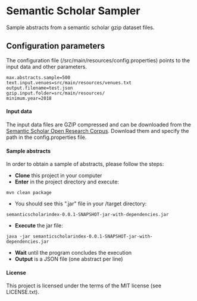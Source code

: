 # Semantic Scholar Sampler

Sample abstracts from a semantic scholar gzip dataset files.

## Configuration parameters ##

The configuration file (/src/main/resources/config.properties) points to the input data and other parameters. 


```
max.abstracts.sample=500
text.input.venues=src/main/resources/venues.txt
output.filename=test.json
gzip.input.folder=src/main/resources/
minimum.year=2018
```

#### Input data 
The input data files are GZIP compressed and can be downloaded from the [Semantic Scholar Open Research Corpus](https://api.semanticscholar.org/corpus/download/). Download them and specify the path in the config.properties file. 

#### Sample abstracts

In order to obtain a sample of abstracts, please follow the steps:

- **Clone** this project in your computer
- **Enter** in the project directory and execute:
```
mvn clean package
```
- You should see this ".jar" file in your /target directory: 

```
semanticscholarindex-0.0.1-SNAPSHOT-jar-with-dependencies.jar
```

- **Execute** the jar file:

```
java -jar semanticscholarindex-0.0.1-SNAPSHOT-jar-with-dependencies.jar
```
- **Wait** until the program concludes the execution
- **Output** is a JSON file (one abstract per line)
 

#### License ####

This project is licensed under the terms of the MIT license (see LICENSE.txt).

